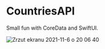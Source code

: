 # CountriesAPI
Small fun with CoreData and SwiftUI.

![Zrzut ekranu 2021-11-6 o 20 06 40](https://user-images.githubusercontent.com/32907234/140622043-840d140d-751f-4a31-a98d-580d10a79f48.png)
